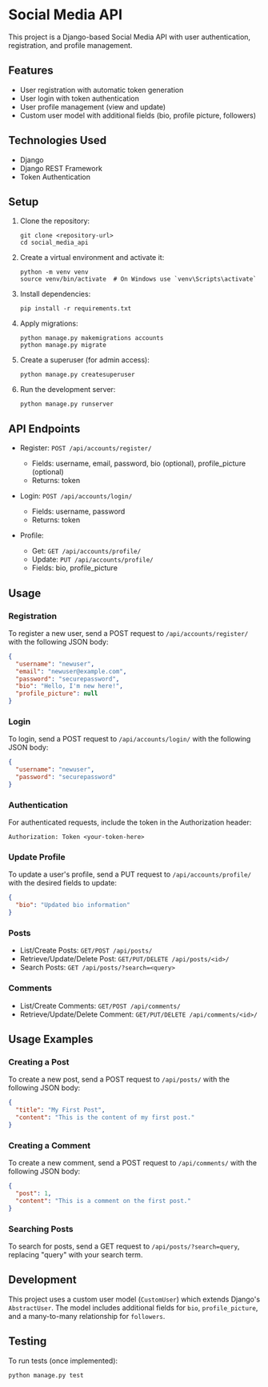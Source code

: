 # Social Media API

This project is a Django-based Social Media API with user authentication, registration, and profile management.

## Features

- User registration with automatic token generation
- User login with token authentication
- User profile management (view and update)
- Custom user model with additional fields (bio, profile picture, followers)

## Technologies Used

- Django
- Django REST Framework
- Token Authentication

## Setup

1. Clone the repository:
   ```
   git clone <repository-url>
   cd social_media_api
   ```

2. Create a virtual environment and activate it:
   ```
   python -m venv venv
   source venv/bin/activate  # On Windows use `venv\Scripts\activate`
   ```

3. Install dependencies:
   ```
   pip install -r requirements.txt
   ```

4. Apply migrations:
   ```
   python manage.py makemigrations accounts
   python manage.py migrate
   ```

5. Create a superuser (for admin access):
   ```
   python manage.py createsuperuser
   ```

6. Run the development server:
   ```
   python manage.py runserver
   ```

## API Endpoints

- Register: `POST /api/accounts/register/`
  - Fields: username, email, password, bio (optional), profile_picture (optional)
  - Returns: token

- Login: `POST /api/accounts/login/`
  - Fields: username, password
  - Returns: token

- Profile: 
  - Get: `GET /api/accounts/profile/`
  - Update: `PUT /api/accounts/profile/`
  - Fields: bio, profile_picture

## Usage

### Registration

To register a new user, send a POST request to `/api/accounts/register/` with the following JSON body:

```json
{
  "username": "newuser",
  "email": "newuser@example.com",
  "password": "securepassword",
  "bio": "Hello, I'm new here!",
  "profile_picture": null
}
```

### Login

To login, send a POST request to `/api/accounts/login/` with the following JSON body:

```json
{
  "username": "newuser",
  "password": "securepassword"
}
```

### Authentication

For authenticated requests, include the token in the Authorization header:

```
Authorization: Token <your-token-here>
```

### Update Profile

To update a user's profile, send a PUT request to `/api/accounts/profile/` with the desired fields to update:

```json
{
  "bio": "Updated bio information"
}
```


### Posts

- List/Create Posts: `GET/POST /api/posts/`
- Retrieve/Update/Delete Post: `GET/PUT/DELETE /api/posts/<id>/`
- Search Posts: `GET /api/posts/?search=<query>`

### Comments

- List/Create Comments: `GET/POST /api/comments/`
- Retrieve/Update/Delete Comment: `GET/PUT/DELETE /api/comments/<id>/`

## Usage Examples

### Creating a Post

To create a new post, send a POST request to `/api/posts/` with the following JSON body:

```json
{
  "title": "My First Post",
  "content": "This is the content of my first post."
}
```

### Creating a Comment

To create a new comment, send a POST request to `/api/comments/` with the following JSON body:

```json
{
  "post": 1,
  "content": "This is a comment on the first post."
}
```

### Searching Posts

To search for posts, send a GET request to `/api/posts/?search=query`, replacing "query" with your search term.

## Development

This project uses a custom user model (`CustomUser`) which extends Django's `AbstractUser`. The model includes additional fields for `bio`, `profile_picture`, and a many-to-many relationship for `followers`.

## Testing

To run tests (once implemented):

```
python manage.py test
```